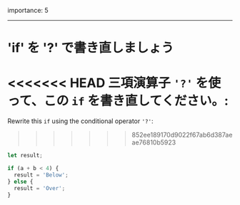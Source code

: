 importance: 5

---

# 'if' を '?' で書き直しましょう

<<<<<<< HEAD
三項演算子 `'?'` を使って、この `if` を書き直してください。:
=======
Rewrite this `if` using the conditional operator `'?'`:
>>>>>>> 852ee189170d9022f67ab6d387aeae76810b5923

```js
let result;

if (a + b < 4) {
  result = 'Below';
} else {
  result = 'Over';
}
```

